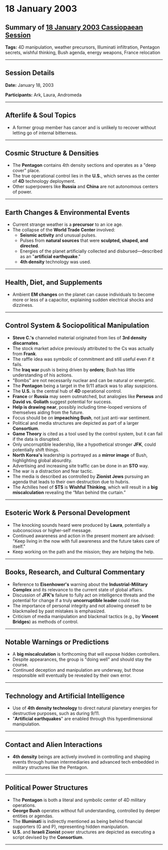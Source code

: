 # 18 January 2003

## Summary of [18 January 2003 Cassiopaean Session](https://cassiopaea.org/forum/threads/session-18-january-2003.21616/)

**Tags:** 4D manipulation, weather precursors, Illuminati infiltration, Pentagon secrets, wishful thinking, Bush agenda, energy weapons, France relocation

---


## Session Details

**Date:** January 18, 2003

**Participants:** Ark, Laura, Andromeda

---


## Afterlife & Soul Topics

- A former group member has cancer and is unlikely to recover without letting go of internal bitterness.

---


## Cosmic Structure & Densities

- The **Pentagon** contains 4th density sections and operates as a "deep cover" place.
- The true operational control lies in the **U.S.**, which serves as the center of **4D** technology deployment.
- Other superpowers like **Russia** and **China** are not autonomous centers of power.

---


## Earth Changes & Environmental Events

- Current strange weather is a **precursor** to an ice age.
- The collapse of the **World Trade Center** involved:
    - **Seismic activity** and unusual pulses.
    - Pulses from **natural sources** that were **sculpted, shaped, and directed**.
    - Energies of the planet artificially collected and disbursed—described as an "**artificial earthquake**."
    - **4th density** technology was used.

---


## Health, Diet, and Supplements

- Ambient **EM changes** on the planet can cause individuals to become more or less of a capacitor, explaining sudden electrical shocks and dizziness.

---


## Control System & Sociopolitical Manipulation

- **Steve C.'s** channeled material originated from lies of **3rd density discarnates**.
- The stock market advice previously attributed to the Cs was actually from **Frank**.
- The raffle idea was symbolic of commitment and still useful even if it fails.
- The **Iraq war** push is being driven by **orders**; Bush has little understanding of his actions.
- "Bombs" are not necessarily nuclear and can be natural or energetic.
- The **Pentagon** being a target in the 9/11 attack was to allay suspicions.
- The **U.S.** is the central hub of **4D** operational control.
- **France** or **Russia** may seem outmatched, but analogies like **Perseus** and **David vs. Goliath** suggest potential for success.
- **Help is drawing near**, possibly including time-looped versions of themselves aiding from the future.
- Focus should be on **impeaching Bush**, not just anti-war sentiment.
- Political and media structures are depicted as part of a larger **Consortium**.
- **Game Theory** is cited as a tool used by the control system, but it can fail if the data is disrupted.
- Only uncorruptible leadership, like a hypothetical stronger **JFK**, could potentially shift things.
- **North Korea's** leadership is portrayed as a **mirror image** of Bush, highlighting global absurdity.
- Advertising and increasing site traffic can be done in an **STO** way.
- The war is a distraction and fear tactic.
- The media is described as controlled by **Zionist Jews** pursuing an agenda that leads to their own destruction due to hubris.
- The Achilles heel of **STS** is **Wishful Thinking**, which will result in a **big miscalculation** revealing the “Man behind the curtain.”

---


## Esoteric Work & Personal Development

- The knocking sounds heard were produced by **Laura**, potentially a subconscious or higher-self message.
- Continued awareness and action in the present moment are advised: "Keep living in the now with full awareness and the future takes care of itself."
- Keep working on the path and the mission; they are helping the help.

---


## Books, Research, and Cultural Commentary

- Reference to **Eisenhower's** warning about the **Industrial-Military Complex** and its relevance to the current state of global affairs.
- Discussion of **JFK's** failure to fully act on intelligence threats and the potential for change if a truly **uncorruptible leader** could rise.
- The importance of personal integrity and not allowing oneself to be blackmailed by past mistakes is emphasized.
- Criticism of media manipulation and blackmail tactics (e.g., by **Vincent Bridges**) as methods of control.

---


## Notable Warnings or Predictions

- A **big miscalculation** is forthcoming that will expose hidden controllers.
- Despite appearances, the group is "doing well" and should stay the course.
- Continued deception and manipulation are underway, but those responsible will eventually be revealed by their own error.

---


## Technology and Artificial Intelligence

- Use of **4th density technology** to direct natural planetary energies for destructive purposes, such as during 9/11.
- "**Artificial earthquakes**" are enabled through this hyperdimensional manipulation.

---


## Contact and Alien Interactions

- **4th density** beings are actively involved in controlling and shaping events through human intermediaries and advanced tech embedded in military structures like the Pentagon.

---


## Political Power Structures

- The **Pentagon** is both a literal and symbolic center of 4D military operations.
- **George Bush** operates without full understanding, controlled by deeper entities or agendas.
- The **Illuminati** is indirectly mentioned as being behind financial supporters (G and P), representing hidden manipulation.
- **U.S.** and **Israeli Zionist** power structures are depicted as executing a script devised by the **Consortium**.

---



